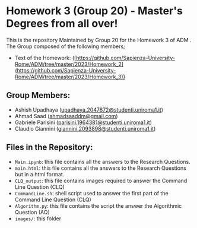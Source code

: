 # Homework 3 (Group 20) - Master's Degrees from all over!

This is the repository Maintained by Group 20 for the Homework 3 of ADM . The Group composed of the following members;
- Text of the Homework: ([https://github.com/Sapienza-University-Rome/ADM/tree/master/2023/Homework_2](https://github.com/Sapienza-University-Rome/ADM/tree/master/2023/Homework_3))

## Group Members:
- Ashish Upadhaya (upadhaya.2047672@studenti.uniroma1.it)
- Ahmad Saad (ahmadsaaddm@gmail.com)
- Gabriele Parisini (parisini.1964381@studenti.uniroma1.it)
- Claudio Giannini (giannini.2093898@studenti.uniroma1.it)

## Files in the Repository:
- `Main.ipynb`: this file contains all the answers to the Research Questions.
- `main.html`: this file contains all the answers to the Research Questions  but in a html format.
- `CLQ_output`: this file contains images required to answer the Command Line Question (CLQ)
- `CommandLine.sh`:  shell script used to answer the first part of the Command Line Question (CLQ)
- `Algorithm.py`: this file contains the script the answer the Algorithmic Question (AQ)
- `images/`: this folder 







 

